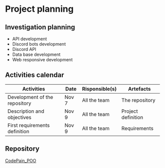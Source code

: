 # Project planning

## Investigation planning

- API development
- Discord bots development
- Discord API
- Data base development
- Web responsive development

## Activities calendar

| Activities | Date | Risponsible(s) | Artefacts |
| ----------- | ----- | -------------- | ---------------------- |
| Development of the repository | Nov 7 | All the team | The repository |
| Description and objectives | Nov 9 | All the team | Project definition |
| First requirements definition | Nov 9 | All the team | Requirements | 

## Repository

[CodePain_POO](https://github.com/JoshuaMeza/CodePain_POO)
